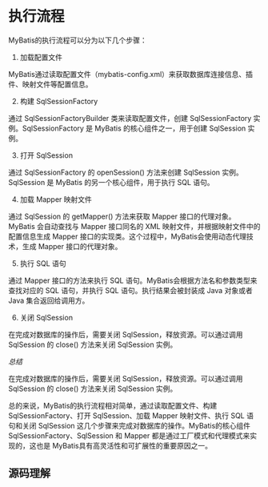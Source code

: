 # 执行流程

MyBatis的执行流程可以分为以下几个步骤：

1. 加载配置文件

MyBatis通过读取配置文件（mybatis-config.xml）来获取数据库连接信息、插件、映射文件等配置信息。

2. 构建 SqlSessionFactory

通过 SqlSessionFactoryBuilder 类来读取配置文件，创建 SqlSessionFactory 实例。SqlSessionFactory 是 MyBatis 的核心组件之一，用于创建 SqlSession 实例。

3. 打开 SqlSession

通过 SqlSessionFactory 的 openSession() 方法来创建 SqlSession 实例。SqlSession 是 MyBatis 的另一个核心组件，用于执行 SQL 语句。

4. 加载 Mapper 映射文件

通过 SqlSession 的 getMapper() 方法来获取 Mapper 接口的代理对象。MyBatis 会自动查找与 Mapper 接口同名的 XML 映射文件，并根据映射文件中的配置信息生成 Mapper 接口的实现类。这个过程中，MyBatis会使用动态代理技术，生成 Mapper 接口的代理对象。

5. 执行 SQL 语句

通过 Mapper 接口的方法来执行 SQL 语句。MyBatis会根据方法名和参数类型来查找对应的 SQL 语句，并执行 SQL 语句。执行结果会被封装成 Java 对象或者 Java 集合返回给调用方。

6. 关闭 SqlSession

在完成对数据库的操作后，需要关闭 SqlSession，释放资源。可以通过调用 SqlSession 的 close() 方法来关闭 SqlSession 实例。

_总结_

在完成对数据库的操作后，需要关闭 SqlSession，释放资源。可以通过调用 SqlSession 的 close() 方法来关闭 SqlSession 实例。

总的来说，MyBatis的执行流程相对简单，通过读取配置文件、构建 SqlSessionFactory、打开 SqlSession、加载 Mapper 映射文件、执行 SQL 语句和关闭 SqlSession 这几个步骤来完成对数据库的操作。MyBatis的核心组件 SqlSessionFactory、SqlSession 和 Mapper 都是通过工厂模式和代理模式来实现的，这也是 MyBatis具有高灵活性和可扩展性的重要原因之一。

## 源码理解

